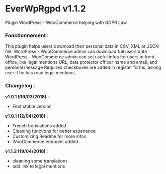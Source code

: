 # EverWpRgpd v1.1.2

Plugin WordPress - WooCommerce helping with GDPR Law

### Fonctionnement :

This plugin helps users download their personal data in CSV, XML or JSON file.
WordPress - WooCommerce admin can download full users data
WordPress - WooCommerce admin can set useful infos for users in front-office, like legal mentions URL, data protector officer name and email, and personal message
Required checkboxes are added in register forms, asking user if he has read legal mentions


### Changelog : 

**v1.0.1 (09/03/2018)** :

- First stable version

**v1.0.1 (12/04/2018)** :

- French translations added
- Cleaning functions for better experience
- Customizing Readme for more infos
- WooCommerce endpoint added

**v1.1.2 (19/04/2018)** :
- cleaning some translations
- add link to legal mentions
